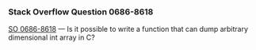### Stack Overflow Question 0686-8618

[SO 0686-8618](http://stackoverflow.com/q/06868618) &mdash;
Is it possible to write a function that can dump arbitrary dimensional int array in C?

